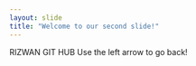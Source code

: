 ```yaml
---
layout: slide
title: "Welcome to our second slide!"
---
```

RIZWAN GIT HUB
Use the left arrow to go back!
 